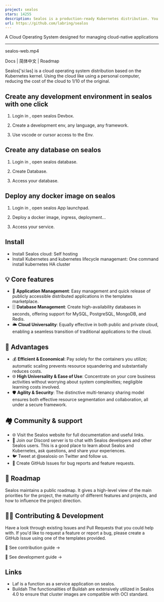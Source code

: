```yaml
---
project: sealos
stars: 14255
description: Sealos is a production-ready Kubernetes distribution. You can create any programming language and any framework development Env, create high availability databases like mysql/pgsql/redis/mongo, and run any docker image.
url: https://github.com/labring/sealos
---
```


A Cloud Operating System designed for managing cloud-native applications


----------------------------------------------------------------------------

  

sealos-web.mp4

Docs | 简体中文 | Roadmap

Sealos\['siːləs\] is a cloud operating system distribution based on the Kubernetes kernel. Using the cloud like using a personal computer, reducing the cost of the cloud to 1/10 of the original.

Create any development environment in sealos with one click
-----------------------------------------------------------

1.  Login in , open sealos Devbox.
    
2.  Create a development env, any language, any framework.
    
3.  Use vscode or cursor access to the Env.
    

Create any database on sealos
-----------------------------

1.  Login in , open sealos database.
    
2.  Create Database.
    
3.  Access your database.
    

Deploy any docker image on sealos
---------------------------------

1.  Login in , open sealos App launchpad.

1.  Deploy a docker image, ingress, deployment...
    
2.  Access your service.
    

Install
-------

-   Install Sealos cloud: Self hosting
-   Install Kubernetes and kubernetes lifecycle managemant: One command install kubernetes HA cluster

💡 Core features
----------------

-   🚀 **Application Management**: Easy management and quick release of publicly accessible distributed applications in the templates marketplace.
-   🗄️ **Database Management**: Create high-availability databases in seconds, offering support for MySQL, PostgreSQL, MongoDB, and Redis.
-   🌥️ **Cloud Universality**: Equally effective in both public and private cloud, enabling a seamless transition of traditional applications to the cloud.

🌟 Advantages
-------------

-   💰 **Efficient & Economical**: Pay solely for the containers you utilize; automatic scaling prevents resource squandering and substantially reduces costs.
-   🌐 **High Universality & Ease of Use**: Concentrate on your core business activities without worrying about system complexities; negligible learning costs involved.
-   🛡️ **Agility & Security**: The distinctive multi-tenancy sharing model ensures both effective resource segmentation and collaboration, all under a secure framework.

🏘️ Community & support
-----------------------

-   🌐 Visit the Sealos website for full documentation and useful links.
-   💬 Join our Discord server is to chat with Sealos developers and other Sealos users. This is a good place to learn about Sealos and Kubernetes, ask questions, and share your experiences.
-   🐦 Tweet at @sealosio on Twitter and follow us.
-   🐞 Create GitHub Issues for bug reports and feature requests.

🚧 Roadmap
----------

Sealos maintains a public roadmap. It gives a high-level view of the main priorities for the project, the maturity of different features and projects, and how to influence the project direction.

👩‍💻 Contributing & Development
--------------------------------

Have a look through existing Issues and Pull Requests that you could help with. If you'd like to request a feature or report a bug, please create a GitHub Issue using one of the templates provided.

📖 See contribution guide →

🔧 See development guide →

Links
-----

-   Laf is a function as a service application on sealos.
-   Buildah The functionalities of Buildah are extensively utilized in Sealos 4.0 to ensure that cluster images are compatible with OCI standard.
